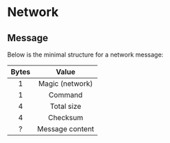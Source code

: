 # Network

## Message

Below is the minimal structure for a network message:

| Bytes |       Value       |
| :---: |  :-------------:  |
|   1   |  Magic (network)  |
|   1   |      Command      |
|   4   |     Total size    |
|   4   |      Checksum     |
|   ?   |  Message content  |
